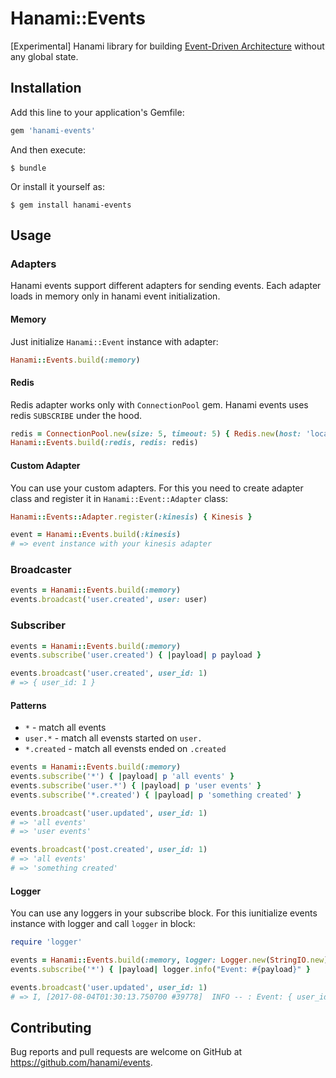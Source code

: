 # Hanami::Events

[Experimental] Hanami library for building [Event-Driven Architecture](https://www.youtube.com/watch?v=STKCRSUsyP0) without any global state.

## Installation

Add this line to your application's Gemfile:

```ruby
gem 'hanami-events'
```

And then execute:

    $ bundle

Or install it yourself as:

    $ gem install hanami-events

## Usage
### Adapters
Hanami events support different adapters for sending events. Each adapter loads in memory only in hanami event initialization.

####  Memory
Just initialize `Hanami::Event` instance with adapter:

```ruby
Hanami::Events.build(:memory)
```

#### Redis
Redis adapter works only with `ConnectionPool` gem. Hanami events uses redis `SUBSCRIBE` under the hood.

```ruby
redis = ConnectionPool.new(size: 5, timeout: 5) { Redis.new(host: 'localhost', port: 6379) }
Hanami::Events.build(:redis, redis: redis)
```

#### Custom Adapter
You can use your custom adapters. For this you need to create adapter class and register it in `Hanami::Event::Adapter` class:

```ruby
Hanami::Events::Adapter.register(:kinesis) { Kinesis }

event = Hanami::Events.build(:kinesis)
# => event instance with your kinesis adapter
```

### Broadcaster
```ruby
events = Hanami::Events.build(:memory)
events.broadcast('user.created', user: user)
```

### Subscriber
```ruby
events = Hanami::Events.build(:memory)
events.subscribe('user.created') { |payload| p payload }

events.broadcast('user.created', user_id: 1)
# => { user_id: 1 }
```

#### Patterns
* `*` - match all events
* `user.*` - match all evensts started on `user.`
* `*.created` - match all evensts ended on `.created`

```ruby
events = Hanami::Events.build(:memory)
events.subscribe('*') { |payload| p 'all events' }
events.subscribe('user.*') { |payload| p 'user events' }
events.subscribe('*.created') { |payload| p 'something created' }

events.broadcast('user.updated', user_id: 1)
# => 'all events'
# => 'user events'

events.broadcast('post.created', user_id: 1)
# => 'all events'
# => 'something created'
```

#### Logger
You can use any loggers in your subscribe block. For this iunitialize events instance with logger and call `logger` in block:

```ruby
require 'logger'

events = Hanami::Events.build(:memory, logger: Logger.new(StringIO.new))
events.subscribe('*') { |payload| logger.info("Event: #{payload}" }

events.broadcast('user.updated', user_id: 1)
# => I, [2017-08-04T01:30:13.750700 #39778]  INFO -- : Event: { user_id: 1 }

```

## Contributing

Bug reports and pull requests are welcome on GitHub at https://github.com/hanami/events.
